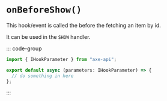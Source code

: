 # `onBeforeShow()`

This hook/event is called the before the fetching an item by id.

It can be used in the `SHOW` handler.

::: code-group

```ts [app/v1/Hooks/User/onBeforeShow.ts]
import { IHookParameter } from "axe-api";

export default async (parameters: IHookParameter) => {
  // do something in here
};
```

:::
